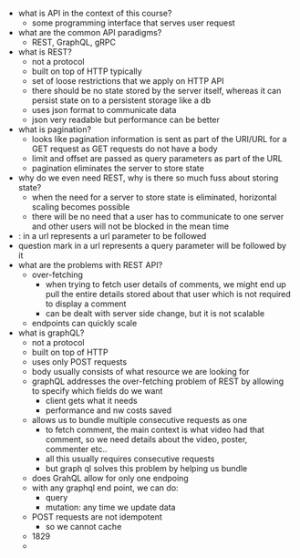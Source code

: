 - what is API in the context of this course?
	- some programming interface that serves user request
- what are the common API paradigms?
	- REST, GraphQL, gRPC
- what is REST?
	- not a protocol
	- built on top of HTTP typically
	- set of  loose restrictions that we apply on HTTP API
	- there should be no state stored by the server itself, whereas it can persist state on to a persistent storage like a db
	- uses json format to communicate data
	- json very readable but performance can be better
- what is pagination?
	- looks like pagination information is sent as part of the URI/URL for a GET request as GET requests do not have a body
	- limit and offset are passed as query parameters as part of the URL
	- pagination eliminates the server to store state
- why do we even need REST, why is there so much fuss about storing state?
	- when the need for a server to store state is eliminated, horizontal scaling becomes possible
	- there will be no need that a user has to communicate to one server and other users will not be blocked in the mean time
- : in a url represents a url parameter to be followed
- question mark in a url represents a query parameter will be followed by it
- what are the problems with REST API?
	- over-fetching
		- when trying to fetch user details of comments, we might end up pull the entire details stored about that user which is not required to display a comment
		- can be dealt with server side change, but it is not scalable
	- endpoints can quickly scale
- what is graphQL?
	- not a protocol
	- built on top of HTTP
	- uses only POST requests
	- body usually consists of what resource we are looking for
	- graphQL addresses the over-fetching problem of REST by allowing to specify which fields do we want 
		- client gets what it needs
		- performance and nw costs saved
	- allows us to bundle multiple consecutive requests as one
		- to fetch comment, the main context is what video had that comment, so we need details about the video, poster, commenter etc..
		- all  this usually requires consecutive requests
		- but graph ql solves this problem by helping us bundle
	- does GrahQL allow for only one endpoing
	- with any graphql end point, we can do:
		- query
		- mutation: any time we update data
	- POST requests are not idempotent
		- so we cannot cache 
	- 1829
	- 